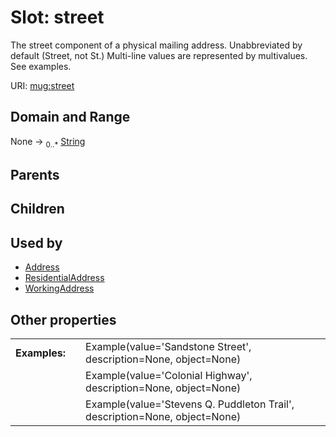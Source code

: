 
# Slot: street


The street component of a physical mailing address. Unabbreviated by default (Street, not St.) Multi-line values are represented by multivalues. See examples.

URI: [mug:street](https://w3id.org/caufieldjh-in-space/mug_schemas/street)


## Domain and Range

None &#8594;  <sub>0..\*</sub> [String](types/String.md)

## Parents


## Children


## Used by

 * [Address](Address.md)
 * [ResidentialAddress](ResidentialAddress.md)
 * [WorkingAddress](WorkingAddress.md)

## Other properties

|  |  |  |
| --- | --- | --- |
| **Examples:** | | Example(value='Sandstone Street', description=None, object=None) |
|  | | Example(value='Colonial Highway', description=None, object=None) |
|  | | Example(value='Stevens Q. Puddleton Trail', description=None, object=None) |

